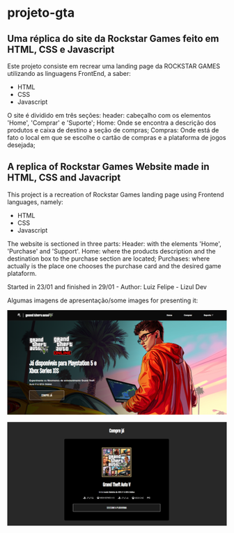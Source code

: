 # projeto-gta 

## Uma réplica do site da Rockstar Games feito em HTML, CSS e Javascript

Este projeto consiste em recrear uma landing page da ROCKSTAR GAMES utilizando as linguagens FrontEnd, a saber:
- HTML
- CSS
- Javascript

O site é dividido em três seções:
header: cabeçalho com os elementos 'Home', 'Comprar' e 'Suporte';
Home: Onde se encontra a descrição dos produtos e caixa de destino a seção de compras;
Compras: Onde está de fato o local em que se escolhe o cartão de compras e a plataforma de jogos desejada;

## A replica of Rockstar Games Website made in HTML, CSS and Javacript

This project is a recreation of Rockstar Games landing page using Frontend languages, namely:
- HTML
- CSS
- Javascript

The website is sectioned in three parts:
Header: with the elements 'Home', 'Purchase' and 'Support'.
Home: where the products description and the destination box to the purchase section are located;
Purchases: where actually is the place one chooses the purchase card and the desired game plataform. 

Started in 23/01 and finished in 29/01 - Author: Luiz Felipe - Lizul Dev

Algumas imagens de apresentação/some images for presenting it:

![Image n1](./src/imagens/rockstar-image.png)


![Image n2](./src/imagens/rockstar-image-2.png)






